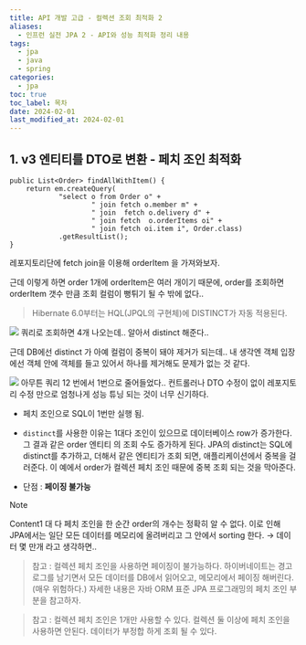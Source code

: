 ```yaml
---
title: API 개발 고급 - 컬렉션 조회 최적화 2
aliases:
  - 인프런 실전 JPA 2 - API와 성능 최적화 정리 내용
tags:
  - jpa
  - java
  - spring
categories:
  - jpa
toc: true
toc_label: 목차
date: 2024-02-01
last_modified_at: 2024-02-01
---
```

## 1. v3 엔티티를 DTO로 변환 - 페치 조인 최적화



```
public List<Order> findAllWithItem() {  
    return em.createQuery(  
            "select o from Order o" +  
                    " join fetch o.member m" +  
                    " join  fetch o.delivery d" +  
                    " join fetch  o.orderItems oi" +  
                    " join fetch oi.item i", Order.class)  
            .getResultList();  
}
```
레포지토리단에 fetch join을 이용해 orderItem 을 가져와보자.

근데 이렇게 하면 order 1개에 orderItem은 여러 개이기 때문에, order를 조회하면 orderItem 갯수 만큼 조회 컬럼이 뻥튀기 될 수 밖에 없다..

> Hibernate 6.0부터는 HQL(JPQL의 구현체)에 DISTINCT가 자동 적용된다.

![](https://i.imgur.com/HeAeMW4.png)
쿼리로 조회하면 4개 나오는데.. 알아서 distinct 해준다..

근데 DB에선 distinct 가 아예 컬럼이 중복이 돼야 제거가 되는데.. 내 생각엔 객체 입장에선 객체 안에 객체를 들고 있어서 하나를 제거해도 문제가 없는 것 같다.


![](https://i.imgur.com/IRn4goc.png)
아무튼 쿼리  12 번에서 1번으로 줄어들었다.. 
컨트롤러나 DTO 수정이 없이 레포지토리 수정 만으로 엄청나게 성능 튜닝 되는 것이 너무 신기하다.

- 페치 조인으로 SQL이 1번만 실행 됨.
- `distinct`를 사용한 이유는 1대다 조인이 있으므로 데이터베이스 row가 증가한다. 그 결과 같은 order 엔티티 의 조회 수도 증가하게 된다. JPA의 distinct는 SQL에 distinct를 추가하고, 더해서 같은 엔티티가 조회 되면, 애플리케이션에서 중복을 걸러준다. 이 예에서 order가 컬렉션 페치 조인 때문에 중복 조회 되는 것을 막아준다.

- 단점 : **페이징 불가능**
> [!NOTE]
> Content1 대 다 페치 조인을 한 순간 order의 개수는 정확히 알 수 없다. 이로 인해 JPA에서는 일단 모든 데이터를 메모리에 올려버리고 그 안에서 sorting 한다. → 데이터 몇 만개 라고 생각하면..

> 참고 : 컬렉션 페치 조인을 사용하면 페이징이 불가능하다. 하이버네이트는 경고 로그를 남기면서 모든 데이터를 DB에서 읽어오고, 메모리에서 페이징 해버린다. (매우 위험하다.) 자세한 내용은 자바 ORM 표준 JPA 프로그래밍의 페치 조인 부분을 참고하자.

> 참고 : 컬렉션 페치 조인은 1개만 사용할 수 있다. 컬렉션 둘 이상에 페치 조인을 사용하면 안된다. 데이터가 부정합 하게 조회 될 수 있다.


